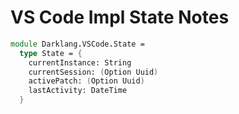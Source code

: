 # VS Code Impl State Notes

```fsharp
module Darklang.VSCode.State =
  type State = {
    currentInstance: String
    currentSession: (Option Uuid)
    activePatch: (Option Uuid)
    lastActivity: DateTime
  }
```